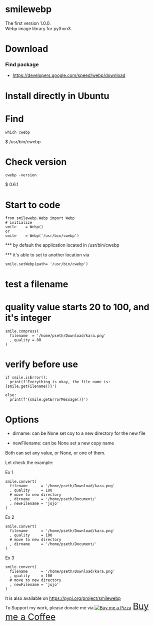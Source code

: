 # smilewebp
The first version 1.0.0.\
Webp image library for python3.

# Download
### Find package
- https://developers.google.com/speed/webp/download

# Install directly in Ubuntu

# Find
```commandline
which cwebp
```
$ /usr/bin/cwebp

# Check version
```commandline
cwebp -version
```
$ 0.6.1

# Start to code
```
from smilewebp.Webp import Webp
# initialize
smile    = Webp()
or
smile    = Webp('/usr/bin/cwebp')
```
*** by default the application located in /usr/bin/cwebp

*** it's able to set to another location via
```
smile.setWebp(path= '/usr/bin/cwebp')
```

# test a filename
# quality value starts 20 to 100, and it's integer
```
smile.compress(
  filename  = '/home/pseth/Download/kara.png'
  , quality = 80
)
```

# verify before use
```
if smile.isError():
  print(f'Everything is okay, the file name is: {smile.getFilename()}')

else:
  print(f'{smile.getErrorMessage()}')
```

# Options
- dirname: can be None
set coy to a new directory for the new file

- newFilename: can be None
set a new copy name

Both can set any value, or None, or one of them.

Let check the example:

Ex 1
```
smile.convert(
  filename      = '/home/pseth/Download/kara.png'
  , quality     = 100
  # move to new directory
  , dirname     = '/home/pseth/Document/'
  , newFilename = 'jojo'
)
```

Ex 2
```
smile.convert(
  filename      = '/home/pseth/Download/kara.png'
  , quality     = 100
  # move to new directory
  , dirname     = '/home/pseth/Document/'
)
```

Ex 3 
```
smile.convert(
  filename      = '/home/pseth/Download/kara.png'
  , quality     = 100
  # move to new directory
  , newFilename = 'jojo'
)
```


It is also available on https://pypi.org/project/smilewebp \
To Support my work, please donate me via <a class="bmc-button" target="_blank" href="https://www.buymeacoffee.com/sitthykun"><img src="https://cdn.buymeacoffee.com/buttons/bmc-new-btn-logo.svg" alt="Buy me a Pizza"><span style="margin-left:5px;font-size:28px !important;">Buy me a Coffee</span></a>

